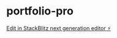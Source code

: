 # portfolio-pro

[Edit in StackBlitz next generation editor ⚡️](https://stackblitz.com/~/github.com/Gaillor/portfolio-pro)